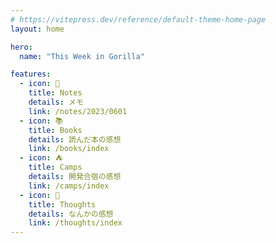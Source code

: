 ```yaml
---
# https://vitepress.dev/reference/default-theme-home-page
layout: home

hero:
  name: "This Week in Gorilla"

features:
  - icon: 📔
    title: Notes
    details: メモ
    link: /notes/2023/0601
  - icon: 📚
    title: Books
    details: 読んだ本の感想
    link: /books/index
  - icon: ⛺
    title: Camps
    details: 開発合宿の感想
    link: /camps/index
  - icon: 🤔
    title: Thoughts
    details: なんかの感想
    link: /thoughts/index
---
```

